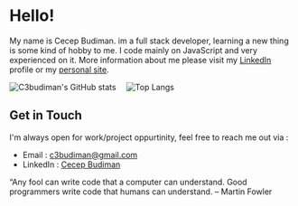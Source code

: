 # Hello!

My name is Cecep Budiman. im a full stack developer, learning a new thing is some kind of hobby to me.
I code mainly on JavaScript and very experienced on it. More information about me please visit my [LinkedIn](https://www.linkedin.com/in/c3budiman/) profile or my [personal site](https://c4budiman.com/).

![C3budiman's GitHub stats](https://github-stats-six.vercel.app/api?username=c3budiman&count_private=true&show_icons=true&theme=vue&line_height=21)
<span style="display:inline-block; width: 10px;"></span>
![Top Langs](https://github-stats-six.vercel.app/api/top-langs/?username=c3budiman&show_icons=true&layout=compact&theme=vue&count_private=truecount_private=true)

## Get in Touch
I'm always open for work/project oppurtinity, feel free to reach me out via :
- Email : [c3budiman@gmail.com](mailto:c3budiman@gmail.com)
- LinkedIn : [Cecep Budiman](https://www.linkedin.com/in/c3budiman/)

“Any fool can write code that a computer can understand. Good programmers write code that humans can understand.
– Martin Fowler
